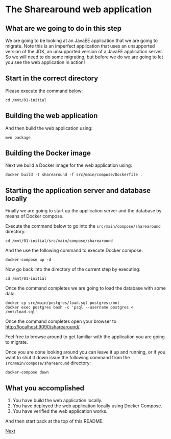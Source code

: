 # The Sharearound web application

## What are we going to do in this step

We are going to be looking at an JavaEE application that we are going to migrate.
Note this is an imperfect application that uses an unsupported version of the JDK,
an unsupported version of a JavaEE application server. So we will need to do some
migrating, but before we do we are going to let you see the web application in action!

## Start in the correct directory

Please execute the command below:

```shell
cd /mnt/01-initial
```

## Building the web application

And then build the web application using:

```shell
mvn package
```

## Building the Docker image

Next we build a Docker image for the web application using:

```shell
docker build -t sharearound -f src/main/compose/Dockerfile .
```

## Starting the application server and database locally

Finally we are going to start up the application server and the database by means
of Docker compose.

Execute the command below to go into the `src/main/compose/sharearound` directory:

```shell
cd /mnt/01-initial/src/main/compose/sharearound
```

And the use the following command to execute Docker compose:

```shell
docker-compose up -d
```

Now go back into the directory of the current step by executing:

```shell
cd /mnt/01-initial
```

Once the command completes we are going to load the database with some data.

```shell
docker cp src/main/postgres/load.sql postgres:/mnt
docker exec postgres bash -c 'psql --username postgres < /mnt/load.sql'
```

Once the command completes open your browser to
<http://localhost:9090/sharearound/>

Feel free to browse around to get familiar with the application you are going to
migrate.

Once you are done looking around you can leave it up and running, or if you want
to shut it down issue the following command from the
`src/main/compose/sharearound` directory:

```shell
docker-compose down
```

## What you accomplished

1. You have build the web application locally.
1. You have deployed the web application locally using Docker Compose.
1. You have verified the web application works.

And then start back at the top of this README.

[Next](../02-setting-up-acr/README.md)

